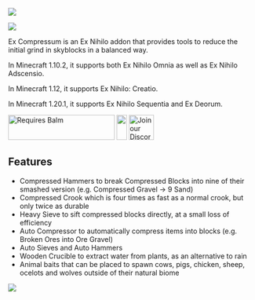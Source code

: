 ![](https://blay09.net/files/brand/excompressum.png)

[![](https://mods.twelveiterations.com/img/sponsor.png)](https://mods.twelveiterations.com/sponsor)

Ex Compressum is an Ex Nihilo addon that provides tools to reduce the initial grind in skyblocks in a balanced way.

In Minecraft 1.10.2, it supports both Ex Nihilo Omnia as well as Ex Nihilo Adscensio.

In Minecraft 1.12, it supports Ex Nihilo: Creatio.

In Minecraft 1.20.1, it supports Ex Nihilo Sequentia and Ex Deorum.

<p>
    <a style="text-decoration: none;" href="https://modrinth.com/mod/balm"> 
        <img src="https://blay09.net/files/brand/requires_balm.png" alt="Requires Balm" width="217" height="51" /> 
    </a>
    <img src="https://blay09.net/files/brand/spacer.png" alt="" width="21" height="51" /> 
    <a style="text-decoration: none;" href="https://discord.gg/VAfZ2Nau6j">
        <img src="https://blay09.net/files/brand/discord.png" alt="Join our Discord" width="51" height="51" />
    </a>
</p>

## Features

- Compressed Hammers to break Compressed Blocks into nine of their smashed version (e.g. Compressed Gravel -> 9 Sand)
- Compressed Crook which is four times as fast as a normal crook, but only twice as durable
- Heavy Sieve to sift compressed blocks directly, at a small loss of efficiency
- Auto Compressor to automatically compress items into blocks (e.g. Broken Ores into Ore Gravel)
- Auto Sieves and Auto Hammers
- Wooden Crucible to extract water from plants, as an alternative to rain
- Animal baits that can be placed to spawn cows, pigs, chicken, sheep, ocelots and wolves outside of their natural biome

![](https://blay09.net/files/brand/excompressum_2.png)